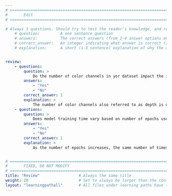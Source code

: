 ```yaml
---
# ================================================================================
#       Edit
# ================================================================================

# Always 3 questions. Should try to test the reader's knowledge, and reinforce the key points you want them to remember.
    # question:         A one sentence question
    # answers:          The correct answers (from 2-4 answer options only). Should be surrounded by quotes.
    # correct_answer:   An integer indicating what answer is correct (index starts from 0)
    # explanation:      A short (1-3 sentence) explanation of why the correct answer is correct. Can add aditional context if desired


review:
    - questions:
        question: >
            Do the number of color channels in yor dataset impact the input shape of the convolution layer?
        answers:
            - "Yes"
            - "No"
        correct_answer: 1                  
        explanation: >
            The number of color channels also referred to as depth is one of the array inputs to the CNN.
    - questions:
        question: >
            Does model training time vary based on number of epochs used?
        answers:
            - "Yes"
            - "No"
        correct_answer: 1                  
        explanation: >
            As the number of epochs increases, the same number of times weights are changed in the neural network and hence it takes longer.


# ================================================================================
#       FIXED, DO NOT MODIFY
# ================================================================================
title: "Review"                 # Always the same title
weight: 20                      # Set to always be larger than the content in this path
layout: "learningpathall"       # All files under learning paths have this same wrapper
---
```

